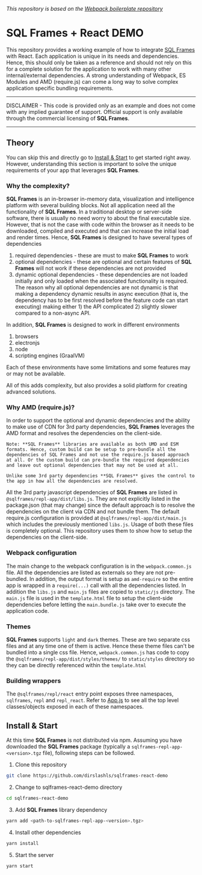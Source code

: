_This repository is based on the [Webpack boilerplate repository](https://github.com/taniarascia/webpack-boilerplate)_ 
# SQL Frames + React DEMO

This repository provides a working example of how to integrate [SQL Frames](https://sqlframes.com) with React. Each application is unique in its needs and dependencies. Hence, this should only be taken as a reference and should not rely on this for a complete solution for the application to work with many other internal/external dependencies. A strong understanding of Webpack, ES Modules and AMD (require.js) can come a long way to solve complex application specific bundling requirements.

***
DISCLAIMER - This code is provided only as an example and does not come with any implied guarantee of support. Official support is only available through the commercial licensing of **SQL Frames**.
***

## Theory

You can skip this and directly go to [Install & Start](#install_start) to get started right away. However, understanding this section is important to solve the unique requirements of your app that leverages **SQL Frames**.

### Why the complexity?

**SQL Frames** is an in-browser in-memory data, visualization and intelligence platform with several building blocks. Not all application need all the functionality of **SQL Frames**. In a traditional desktop or server-side software, there is usually no need worry to about the final executable size. However, that is not the case with code within the browser as it needs to be downloaded, compiled and executed and that can increase the initial load and render times. Hence, **SQL Frames** is designed to have several types of dependencies

1. required dependencies - these are must to make **SQL Frames** to work
1. optional dependencies - these are optional and certain features of **SQL Frames** will not work if these dependencies are not provided
1. dynamic optional dependencies - these dependencies are not loaded initially and only loaded when the associated functionality is required. The reason why all optional dependencies are not dynamic is that making a dependency dynamic results in async execution (that is, the dependency has to be first resolved before the feature code can start executing) making either 1) the API complicated 2) slightly slower compared to a non-async API.

In addition, **SQL Frames** is designed to work in different environments

1. browsers
1. electronjs
1. node
1. scripting engines (GraalVM)

Each of these environments have some limitations and some features may or may not be available.

All of this adds complexity, but also provides a solid platform for creating advanced solutions.

### Why AMD (require.js)?

In order to support the optional and dynamic dependencies and the ability to make use of CDN for 3rd party dependencies, **SQL Frames** leverages the AMD format and resolves the dependencies on the client-side.

```
Note: **SQL Frames** libraries are available as both UMD and ESM formats. Hence, custom build can be setup to pre-bundle all the dependencies of SQL Frames and not use the require.js based approach at all. Or the custom build can pre-bundle the required dependencies and leave out optional dependencies that may not be used at all.

Unlike some 3rd party dependencies **SQL Frames** gives the control to the app in how all the dependencies are resolved.
```

All the 3rd party javascript dependencies of **SQL Frames** are listed in `@sqlframes/repl-app/dist/libs.js`. They are not explicitly listed in the package.json (that may change) since the default approach is to resolve the dependencies on the client via CDN and not bundle them. The default require.js configuration is provided at `@sqlframes/repl-app/dist/main.js` which includes the previously mentioned `libs.js`. Usage of both these files is completely optional. This repository uses them to show how to setup the dependencies on the client-side.

### Webpack configuration

The main change to the webpack configuration is in the `webpack.common.js` file. All the dependencies are listed as externals so they are not pre-bundled. In addition, the output format is setup as `amd-require` so the entire app is wrapped in a `require(...)` call with all the dependencies listed. In addition the `libs.js` and `main.js` files are copied to `static/js` directory. The `main.js` file is used in the `template.html` file to setup the client-side dependencies before letting the `main.bundle.js` take over to execute the application code.

### Themes

**SQL Frames** supports `light` and `dark` themes. These are two separate css files and at any time one of them is active. Hence these theme files can't be bundled into a single css file. Hence, `webpack.common.js` has code to copy the `@sqlframes/repl-app/dist/styles/themes/` to `static/styles` directory so they can be directly referenced within the `template.html`

### Building wrappers

The `@sqlframes/repl/react` entry point exposes three namespaces, `sqlframes`, `repl` and `repl_react`. Refer to [App.js](/src/js/App.js) to see all the top level classes/objects exposed in each of these namespaces.

## <a name='install_start'></a> Install & Start

At this time **SQL Frames** is not distributed via npm. Assuming you have downloaded the **SQL Frames** package (typically a `sqlframes-repl-app-<version>.tgz` file), following steps can be followed.

1. Clone this repository

```sh
git clone https://github.com/dirslashls/sqlframes-react-demo
```

2. Change to sqlframes-react-demo directory

```sh
cd sqlframes-react-demo
```

3. Add **SQL Frames** library dependency

```sh
yarn add <path-to-sqlframes-repl-app-<version>.tgz>
```

4. Install other dependencies

```sh
yarn install
```

5. Start the server

```sh
yarn start
```

